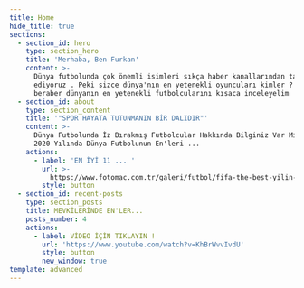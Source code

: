```yaml
---
title: Home
hide_title: true
sections:
  - section_id: hero
    type: section_hero
    title: 'Merhaba, Ben Furkan'
    content: >-
      Dünya futbolunda çok önemli isimleri sıkça haber kanallarından takip
      ediyoruz . Peki sizce dünya'nın en yetenekli oyuncuları kimler ? Gelin hep
      beraber dünyanın en yetenekli futbolcularını kısaca inceleyelim
  - section_id: about
    type: section_content
    title: '"SPOR HAYATA TUTUNMANIN BİR DALIDIR"'
    content: >-
      Dünya Futbolunda İz Bırakmış Futbolcular Hakkında Bilginiz Var Mı ? İşte
      2020 Yılında Dünya Futbolunun En'leri ...
    actions:
      - label: 'EN İYİ 11 ... '
        url: >-
          https://www.fotomac.com.tr/galeri/futbol/fifa-the-best-yilin-en-iyi-ilk-11i-aciklandi
        style: button
  - section_id: recent-posts
    type: section_posts
    title: MEVKİLERİNDE EN'LER...
    posts_number: 4
    actions:
      - label: VİDEO İÇİN TIKLAYIN !
        url: 'https://www.youtube.com/watch?v=KhBrWvvIvdU'
        style: button
        new_window: true
template: advanced
---
```


